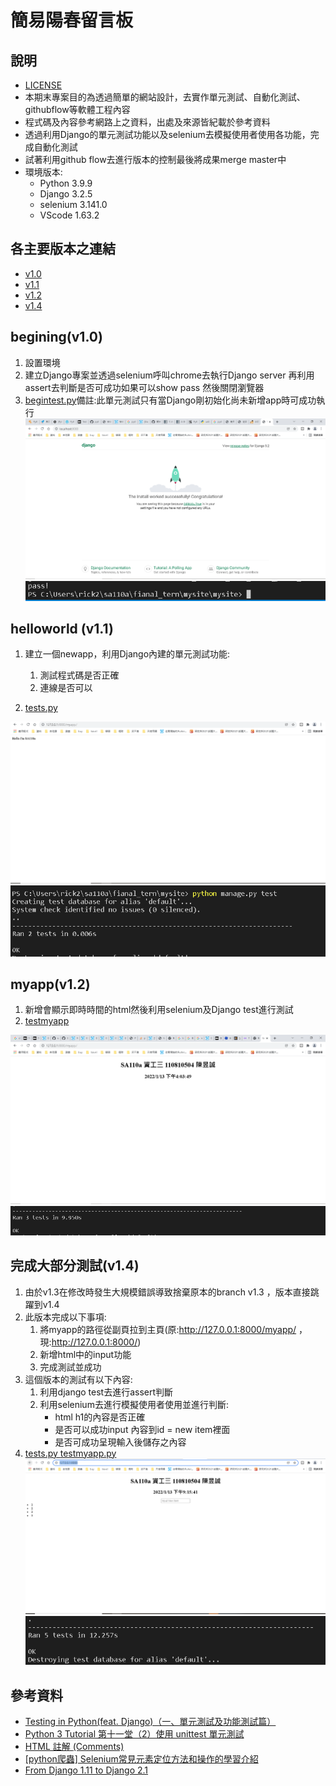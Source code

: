 # 簡易陽春留言板
## 說明
* [LICENSE](https://github.com/cycyucheng1010/sa110a/blob/master/LICENSE.MD)
* 本期末專案目的為透過簡單的網站設計，去實作單元測試、自動化測試、githubflow等軟體工程內容
* 程式碼及內容參考網路上之資料，出處及來源皆紀載於參考資料
* 透過利用Django的單元測試功能以及selenium去模擬使用者使用各功能，完成自動化測試
* 試著利用github flow去進行版本的控制最後將成果merge master中
* 環境版本:
  * Python    3.9.9
  * Django    3.2.5
  * selenium  3.141.0
  * VScode    1.63.2
## 各主要版本之連結
* [v1.0](https://github.com/cycyucheng1010/sa110a/tree/v1.0) 
* [v1.1](https://github.com/cycyucheng1010/sa110a/tree/v1.1)
* [v1.2](https://github.com/cycyucheng1010/sa110a/tree/v1.2)
* [v1.4](https://github.com/cycyucheng1010/sa110a/tree/v1.4)
## begining(v1.0)
1. 設置環境
2. 建立Django專案並透過selenium呼叫chrome去執行Django server 再利用assert去判斷是否可成功如果可以show pass 然後關閉瀏覽器
3. [begintest.py](https://github.com/cycyucheng1010/sa110a/blob/v1.0/fianal_tern/mysite/mysite/begin_test.py)備註:此單元測試只有當Django剛初始化尚未新增app時可成功執行
![1](img/1.PNG)
![2](img/2.PNG)
## helloworld (v1.1)
1. 建立一個newapp，利用Django內建的單元測試功能:
     1. 測試程式碼是否正確
     2.  連線是否可以

2. [tests.py](https://github.com/cycyucheng1010/sa110a/blob/v1.1/fianal_tern/mysite/myapp/tests.py)

![3](img/3.PNG)
![4](img/4.PNG)
## myapp(v1.2)
1. 新增會顯示即時時間的html然後利用selenium及Django test進行測試
2. [testmyapp](https://github.com/cycyucheng1010/sa110a/blob/v1.2/fianal_tern/mysite/mysite/testmyapp.py)

![5](img/5.PNG)
![6](img/6.PNG)
## 完成大部分測試(v1.4)
1. 由於v1.3在修改時發生大規模錯誤導致捨棄原本的branch v1.3 ，版本直接跳躍到v1.4
2. 此版本完成以下事項:
     1. 將myapp的路徑從副頁拉到主頁(原:http://127.0.0.1:8000/myapp/ ， 現:http://127.0.0.1:8000/)
     2. 新增html中的input功能
     3. 完成測試並成功
3. 這個版本的測試有以下內容:
     1. 利用django test去進行assert判斷
     2. 利用selenium去進行模擬使用者使用並進行判斷:
          * html h1的內容是否正確
          * 是否可以成功input 內容到id = new item裡面
          * 是否可成功呈現輸入後儲存之內容
4. [tests.py ](https://github.com/cycyucheng1010/sa110a/blob/v1.4/fianal_tern/mysite/myapp/tests.py) [testmyapp.py](https://github.com/cycyucheng1010/sa110a/blob/v1.4/fianal_tern/mysite/mysite/testmyapp.py)
![7](img/7.PNG)
![8](img/8.PNG)
## 參考資料
* [Testing in Python(feat. Django)（一、單元測試及功能測試篇）](https://medium.com/into-the-night/testing-in-python-feat-django-%E4%B8%80-%E5%96%AE%E5%85%83%E6%B8%AC%E8%A9%A6%E5%8F%8A%E5%8A%9F%E8%83%BD%E6%B8%AC%E8%A9%A6%E7%AF%87-94d68ef465e3)
* [Python 3 Tutorial 第十一堂（2）使用 unittest 單元測試](https://openhome.cc/Gossip/CodeData/PythonTutorial/UnitTestPy3.html)
* [HTML 註解 <!-- --> (Comments)](https://www.fooish.com/html/comment.html)
* [[python爬蟲] Selenium常見元素定位方法和操作的學習介紹](https://www.itread01.com/articles/1476048648.html)
* [From Django 1.11 to Django 2.1](https://ithelp.ithome.com.tw/users/20111829/ironman/1804)
